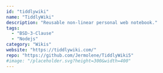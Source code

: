 ```yaml
---
id: "tiddlywiki"
name: "TiddlyWiki"
description: "Reusable non-linear personal web notebook."
tags:
  - "BSD-3-Clause"
  - "Nodejs"
category: "Wikis"
website: "https://tiddlywiki.com/"
repo: "https://github.com/Jermolene/TiddlyWiki5"
#image: "/placeholder.svg?height=300&width=400"
---
```


